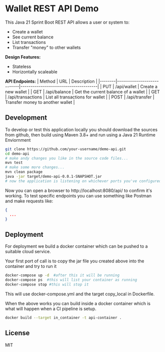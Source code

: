 # Wallet REST API Demo

This Java 21 Sprint Boot REST API allows a user or system to:
- Create a wallet
- See current balance
- List transactions
- Transfer "money" to other wallets

**Design Features:** 
- Stateless 
- Horizontally scaleable 

**API Endpoints:**
| Method | URL                        | Description                           |
|--------|----------------------------|---------------------------------------|
| PUT    | /api/wallet                | Create a new wallet                   |
| GET    | /api/balance     	      | Get the current balance of a wallet   |
| GET    | /api/transactions          | List all transactions for wallet      |
| POST   | /api/transfer          	  | Transfer money to another wallet	  |



## Development

To develop or test this application locally you should download the sources from github, then build using Maven 3.8+ and run using a Java 21 Runtime Enviornment

```bash
git clone https://github.com/your-username/demo-api.git
cd demo-api
# make andy changes you like in the source code files...
mvn test
# make some more changes...
mvn clean package
java -jar target/demo-api-0.0.1-SNAPSHOT.jar
# now the application is listening on whichever ports you've configured. 8080 by default.
```
Now you can open a browser to http://localhost:8080/api/ to confirm it's working. To test specific endpoints you can use something like Postman and make requests like:

```json
{
  ...
}
```


## Deployment

For deployment we build a docker container which can be pushed to a suitable cloud service. 

Your first port of call is to copy the jar file you created above into the container and try to run it 
```bash
docker-compose up -d  #after this it will be running
docker-compose ps  #this will list your container as running
docker-compose stop #this will stop it
```
This will use docker-compose.yml and the target copy_local in Dockerfile.

When the above works you can build inside a docker container which is what will happen when a CI pipeline is setup. 
```bash
docker build --target in_container -t api-container .
```



## License

MIT 